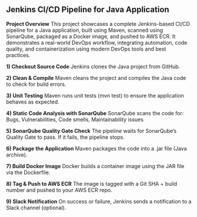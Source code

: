 ## Jenkins CI/CD Pipeline for Java Application ##

**Project Overview**
This project showcases a complete Jenkins-based CI/CD pipeline for a Java application, built using Maven, scanned using SonarQube, packaged as a Docker image, and pushed to AWS ECR. It demonstrates a real-world DevOps workflow, integrating automation, code quality, and containerization using modern DevOps tools and best practices.

**1) Checkout Source Code**
Jenkins clones the Java project from GitHub.

**2) Clean & Compile**
Maven cleans the project and compiles the Java code to check for build errors.

**3) Unit Testing**
Maven runs unit tests (mvn test) to ensure the application behaves as expected.

**4) Static Code Analysis with SonarQube**
SonarQube scans the code for: Bugs, Vulnerabilities, Code smells, Maintainability issues

**5) SonarQube Quality Gate Check**
The pipeline waits for SonarQube’s Quality Gate to pass.
If it fails, the pipeline stops.

**6) Package the Application**
Maven packages the code into a .jar file (Java archive).

**7) Build Docker Image**
Docker builds a container image using the JAR file via the Dockerfile.

**8) Tag & Push to AWS ECR**
The image is tagged with a Git SHA + build number and pushed to your AWS ECR repo.

**9) Slack Notification**
On success or failure, Jenkins sends a notification to a Slack channel (optional).

